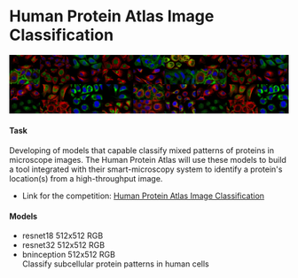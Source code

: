 # Human Protein Atlas Image Classification


![](header.png)

#### Task
Developing of models that capable classify mixed patterns of proteins in microscope images. 
The Human Protein Atlas will use these models to build a tool integrated with their smart-microscopy system to identify a protein's location(s) from a high-throughput image.

- Link for the competition: [Human Protein Atlas Image Classification](https://www.kaggle.com/c/human-protein-atlas-image-classification)

#### Models
- resnet18 512x512 RGB 
- resnet32 512x512 RGB  
- bninception 512x512 RGB  
Classify subcellular protein patterns in human cells
